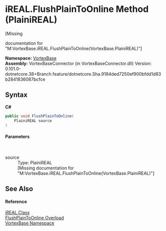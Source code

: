 # iREAL.FlushPlainToOnline Method (PlainiREAL)
 

\[Missing <summary> documentation for "M:VortexBase.iREAL.FlushPlainToOnline(VortexBase.PlainiREAL)"\]

**Namespace:**&nbsp;<a href="N_VortexBase.md">VortexBase</a><br />**Assembly:**&nbsp;VortexBaseConnector (in VortexBaseConnector.dll) Version: 0.101.0-dotnetcore.38+Branch.feature/dotnetcore.Sha.9184ded7250ef900bfdd1d83b2841836087bcfce

## Syntax

**C#**<br />
``` C#
public void FlushPlainToOnline(
	PlainiREAL source
)
```


#### Parameters
&nbsp;<dl><dt>source</dt><dd>Type: PlainiREAL<br />\[Missing <param name="source"/> documentation for "M:VortexBase.iREAL.FlushPlainToOnline(VortexBase.PlainiREAL)"\]</dd></dl>

## See Also


#### Reference
<a href="T_VortexBase_iREAL.md">iREAL Class</a><br /><a href="Overload_VortexBase_iREAL_FlushPlainToOnline.md">FlushPlainToOnline Overload</a><br /><a href="N_VortexBase.md">VortexBase Namespace</a><br />
